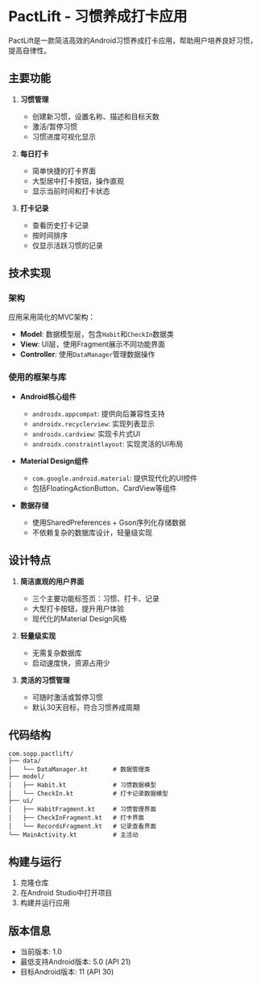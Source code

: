 # PactLift - 习惯养成打卡应用

PactLift是一款简洁高效的Android习惯养成打卡应用，帮助用户培养良好习惯，提高自律性。

## 主要功能

1. **习惯管理**
   - 创建新习惯，设置名称、描述和目标天数
   - 激活/暂停习惯
   - 习惯进度可视化显示

2. **每日打卡**
   - 简单快捷的打卡界面
   - 大型居中打卡按钮，操作直观
   - 显示当前时间和打卡状态

3. **打卡记录**
   - 查看历史打卡记录
   - 按时间排序
   - 仅显示活跃习惯的记录

## 技术实现

### 架构

应用采用简化的MVC架构：

- **Model**: 数据模型层，包含`Habit`和`CheckIn`数据类
- **View**: UI层，使用Fragment展示不同功能界面
- **Controller**: 使用`DataManager`管理数据操作

### 使用的框架与库

- **Android核心组件**
  - `androidx.appcompat`: 提供向后兼容性支持
  - `androidx.recyclerview`: 实现列表显示
  - `androidx.cardview`: 实现卡片式UI
  - `androidx.constraintlayout`: 实现灵活的UI布局

- **Material Design组件**
  - `com.google.android.material`: 提供现代化的UI控件
  - 包括FloatingActionButton、CardView等组件

- **数据存储**
  - 使用SharedPreferences + Gson序列化存储数据
  - 不依赖复杂的数据库设计，轻量级实现

## 设计特点

1. **简洁直观的用户界面**
   - 三个主要功能标签页：习惯、打卡、记录
   - 大型打卡按钮，提升用户体验
   - 现代化的Material Design风格

2. **轻量级实现**
   - 无需复杂数据库
   - 启动速度快，资源占用少

3. **灵活的习惯管理**
   - 可随时激活或暂停习惯
   - 默认30天目标，符合习惯养成周期

## 代码结构

```
com.sopp.pactlift/
├── data/
│   └── DataManager.kt       # 数据管理类
├── model/
│   ├── Habit.kt             # 习惯数据模型
│   └── CheckIn.kt           # 打卡记录数据模型
├── ui/
│   ├── HabitFragment.kt     # 习惯管理界面
│   ├── CheckInFragment.kt   # 打卡界面
│   └── RecordsFragment.kt   # 记录查看界面
└── MainActivity.kt          # 主活动
```

## 构建与运行

1. 克隆仓库
2. 在Android Studio中打开项目
3. 构建并运行应用

## 版本信息

- 当前版本: 1.0
- 最低支持Android版本: 5.0 (API 21)
- 目标Android版本: 11 (API 30) 